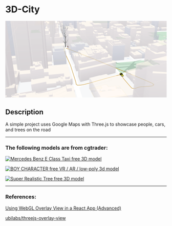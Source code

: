 # 3D-City

[![3D-City](https://raw.githubusercontent.com/joeyin/3D-City/main/Screenshot.png)](https://good-series.com/3D-City/)

## Description
A simple project uses Google Maps with Three.js to showcase people, cars, and trees on the road

---

### The following models are from cgtrader:

[![Mercedes Benz E Class Taxi free 3D model](https://img-new.cgtrader.com/items/2956529/04e9885efa/mercedes-benz-e-class-taxi-3d-model-rigged-obj-fbx-blend-gltf.jpg)](https://www.cgtrader.com/free-3d-models/car/car/mercedes-benz-e-class-taxi)

[![BOY CHARACTER free VR / AR / low-poly 3d model](https://img-new.cgtrader.com/items/4511711/ab8239dc0d/large/boy-character-3d-model-ab8239dc0d.jpg)](https://www.cgtrader.com/free-3d-models/character/child/boy-character-3c39281d-e25b-4cf2-9898-0df84b875a82)

[![Super Realistic Tree free 3D model](https://img-new.cgtrader.com/items/3166032/68edc078d0/super-realistic-tree-3d-model-fbx-gltf.jpg)](https://www.cgtrader.com/free-3d-models/plant/other/super-realistic-tree)

---

### References:

[Using WebGL Overlay View in a React App (Advanced)](https://www.youtube.com/watch?v=kxAwkT9M6rM)

[ubilabs/threejs-overlay-view](https://github.com/ubilabs/threejs-overlay-view)
